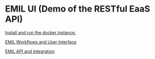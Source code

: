 # EMIL UI (Demo of the RESTful EaaS API)

[Install and run the docker instance.](docker.md)

[EMiL Workflows and User Interface](user-guide.md) 

[EMiL API and Integration](integration.md)
